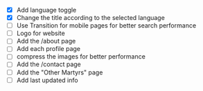 - [x] Add language toggle
- [x] Change the title according to the selected language
- [ ] Use Transition for mobile pages for better search performance
- [ ] Logo for website
- [ ] Add the /about page
- [ ] Add each profile page
- [ ] compress the images for better performance
- [ ] Add the /contact page
- [ ] Add the "Other Martyrs" page
- [ ] Add last updated info